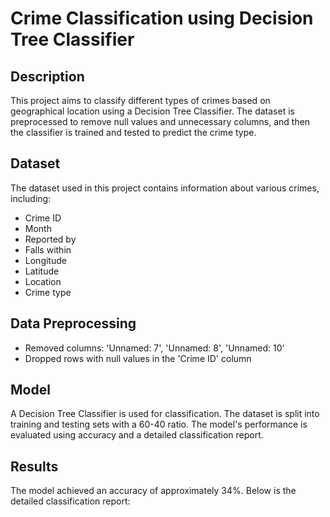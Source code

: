 # Crime Classification using Decision Tree Classifier

## Description
This project aims to classify different types of crimes based on geographical location using a Decision Tree Classifier. The dataset is preprocessed to remove null values and unnecessary columns, and then the classifier is trained and tested to predict the crime type.

## Dataset
The dataset used in this project contains information about various crimes, including:
- Crime ID
- Month
- Reported by
- Falls within
- Longitude
- Latitude
- Location
- Crime type

## Data Preprocessing
- Removed columns: 'Unnamed: 7', 'Unnamed: 8', 'Unnamed: 10'
- Dropped rows with null values in the 'Crime ID' column

## Model
A Decision Tree Classifier is used for classification. The dataset is split into training and testing sets with a 60-40 ratio. The model's performance is evaluated using accuracy and a detailed classification report.

## Results
The model achieved an accuracy of approximately 34%. Below is the detailed classification report:

